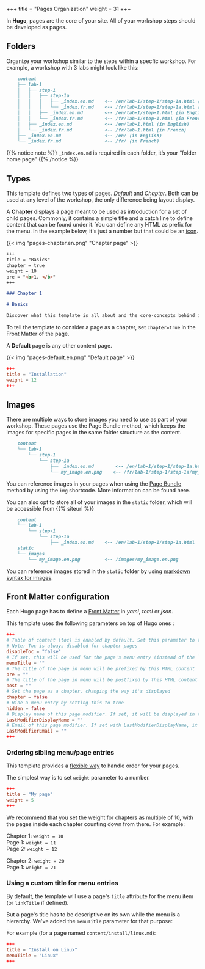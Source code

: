 +++
title = "Pages Organization"
weight = 31
+++

In **Hugo**, pages are the core of your site. All of your workshop steps should be developed as pages.

## Folders

Organize your workshop similar to the steps within a specfic workshop. For example, a workshop with 3 labs might look like this:

```markdown
    content
    ├── lab-1
    │   ├── step-1
    │   │   ├── step-1a
    │   │   │   ├── _index.en.md    <-- /en/lab-1/step-1/step-1a.html (in English)
    │   │   │   └── _index.fr.md    <-- /fr/lab-1/step-1/step-1a.html (in French)
    │   │   ├── _index.en.md        <-- /en/lab-1/step-1.html (in English)
    │   │   └── _index.fr.md        <-- /fr/lab-1/step-1.html (in French)
    │   ├── _index.en.md            <-- /en/lab-1.html (in English)
    │   └── _index.fr.md            <-- /fr/lab-1.html (in French)
    ├── _index.en.md                <-- /en/ (in English)
    └── _index.fr.md                <-- /fr/ (in French)
```

{{% notice note %}}
`_index.en.md` is required in each folder, it’s your “folder home page”
{{% /notice %}}

## Types

This template defines two types of pages. *Default* and *Chapter*. Both can be used at any level of the workshop, the only difference being layout display.

A **Chapter** displays a page meant to be used as introduction for a set of child pages. Commonly, it contains a simple title and a catch line to define content that can be found under it.
You can define any HTML as prefix for the menu. In the example below, it's just a number but that could be an [icon](https://fortawesome.github.io/Font-Awesome/).

{{< img "pages-chapter.en.png" "Chapter page" >}}

```markdown
+++
title = "Basics"
chapter = true
weight = 10
pre = "<b>1. </b>"
+++

### Chapter 1

# Basics

Discover what this template is all about and the core-concepts behind it.
```

To tell the template to consider a page as a chapter, set `chapter=true` in the Front Matter of the page.

A **Default** page is any other content page.

{{< img "pages-default.en.png" "Default page" >}}

```toml
+++
title = "Installation"
weight = 12
+++
```

## Images

There are multiple ways to store images you need to use as part of your workshop. These pages use the Page Bundle method, which keeps the images for specific pages in the same folder structure as the content.

```markdown
    content
    └── lab-1
        └── step-1
            └── step-1a
                ├── _index.en.md        <-- /en/lab-1/step-1/step-1a.html
                └── my_image.en.png    <-- /fr/lab-1/step-1/step-1a/my_image.en.png
```

You can reference images in your pages when using the [Page Bundle](https://gohugo.io/content-management/page-bundles/) method by using the `img` shortcode. More information can be found here.

You can also opt to store all of your images in the `static` folder, which will be accessible from {{% siteurl %}}

```markdown
    content
    └── lab-1
        └── step-1
            └── step-1a
                ├── _index.en.md    <-- /en/lab-1/step-1/step-1a.html
    static
    └── images
        └── my_image.en.png         <-- /images/my_image.en.png
```

You can reference images stored in the `static` folder by using [markdown syntax for images](/en/cont/markdown.html#images).

## Front Matter configuration

Each Hugo page has to define a [Front Matter](https://gohugo.io/content/front-matter/) in *yaml*, *toml* or *json*.

This template uses the following parameters on top of Hugo ones :

```toml
+++
# Table of content (toc) is enabled by default. Set this parameter to true to disable it.
# Note: Toc is always disabled for chapter pages
disableToc = "false"
# If set, this will be used for the page's menu entry (instead of the `title` attribute)
menuTitle = ""
# The title of the page in menu will be prefixed by this HTML content
pre = ""
# The title of the page in menu will be postfixed by this HTML content
post = ""
# Set the page as a chapter, changing the way it's displayed
chapter = false
# Hide a menu entry by setting this to true
hidden = false
# Display name of this page modifier. If set, it will be displayed in the footer.
LastModifierDisplayName = ""
# Email of this page modifier. If set with LastModifierDisplayName, it will be displayed in the footer
LastModifierEmail = ""
+++
```

### Ordering sibling menu/page entries

This template provides a [flexible way](https://gohugo.io/content/ordering/) to handle order for your pages.

The simplest way is to set `weight` parameter to a number.

```toml
+++
title = "My page"
weight = 5
+++
```

We recommend that you set the weight for chapters as multiple of 10, with the pages inside each chapter counting down from there. For example:

Chapter 1: `weight = 10`  
Page 1: `weight = 11`  
Page 2: `weight = 12`  

Chapter 2: `weight = 20`  
Page 1: `weight = 21`  

### Using a custom title for menu entries

By default, the template will use a page's `title` attribute for the menu item (or `linkTitle` if defined).

But a page's title has to be descriptive on its own while the menu is a hierarchy.
We've added the `menuTitle` parameter for that purpose:

For example (for a page named `content/install/linux.md`):

```toml
+++
title = "Install on Linux"
menuTitle = "Linux"
+++
```
